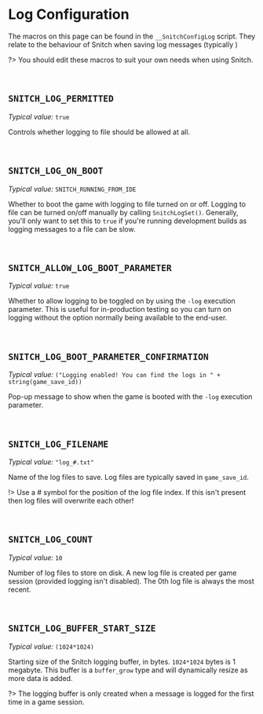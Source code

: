 # Log Configuration

The macros on this page can be found in the `__SnitchConfigLog` script. They relate to the behaviour of Snitch when saving log messages (typically )

?> You should edit these macros to suit your own needs when using Snitch.

&nbsp;

## `SNITCH_LOG_PERMITTED`

*Typical value:* `true`

Controls whether logging to file should be allowed at all.

&nbsp;

## `SNITCH_LOG_ON_BOOT`

*Typical value:* `SNITCH_RUNNING_FROM_IDE`

Whether to boot the game with logging to file turned on or off. Logging to file can be turned on/off manually by calling `SnitchLogSet()`. Generally, you'll only want to set this to `true` if you're running development builds as logging messages to a file can be slow.

&nbsp;

## `SNITCH_ALLOW_LOG_BOOT_PARAMETER`

*Typical value:* `true`

Whether to allow logging to be toggled on by using the `-log` execution parameter. This is useful for in-production testing so you can turn on logging without the option normally being available to the end-user.

&nbsp;

## `SNITCH_LOG_BOOT_PARAMETER_CONFIRMATION`

*Typical value:* `("Logging enabled! You can find the logs in " + string(game_save_id))`

Pop-up message to show when the game is booted with the `-log` execution parameter.

&nbsp;

## `SNITCH_LOG_FILENAME`

*Typical value:* `"log_#.txt"`

Name of the log files to save. Log files are typically saved in `game_save_id`.

!> Use a # symbol for the position of the log file index. If this isn't present then log files will overwrite each other!

&nbsp;

## `SNITCH_LOG_COUNT`

*Typical value:* `10`

Number of log files to store on disk. A new log file is created per game session (provided logging isn't disabled). The 0th log file is always the most recent.

&nbsp;

## `SNITCH_LOG_BUFFER_START_SIZE`

*Typical value:* `(1024*1024)`

Starting size of the Snitch logging buffer, in bytes. `1024*1024` bytes is 1 megabyte. This buffer is a `buffer_grow` type and will dynamically resize as more data is added.

?> The logging buffer is only created when a message is logged for the first time in a game session.